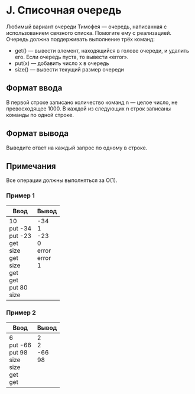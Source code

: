 # J. Списочная очередь

Любимый вариант очереди Тимофея — очередь, написанная с использованием связного списка. Помогите ему с реализацией. Очередь должна поддерживать выполнение трёх команд:

-   get() — вывести элемент, находящийся в голове очереди, и удалить его. Если очередь пуста, то вывести «error».
-   put(x) — добавить число x в очередь
-   size() — вывести текущий размер очереди

## Формат ввода

В первой строке записано количество команд n — целое число, не превосходящее 1000. В каждой из следующих n строк записаны команды по одной строке.

## Формат вывода

Выведите ответ на каждый запрос по одному в строке.

## Примечания

Все операции должны выполняться за O(1).

### Пример 1

<table class="sample-tests">
  <thead>
     <tr>
        <th>Ввод</th>
        <th>Вывод</th>
     </tr>
  </thead>
  <tbody>
     <tr>
        <td>
            10<br>
            put -34<br>
            put -23<br>
            get<br>
            size<br>
            get<br>
            size<br>
            get<br>
            get<br>
            put 80<br>
            size<br>
        </td>
        <td>
            -34<br>
            1<br>
            -23<br>
            0<br>
            error<br>
            error<br>
            1<br>
            <br>
            <br>
            <br>
            <br>
        </td>
     </tr>
  </tbody>
</table>

### Пример 2

<table class="sample-tests">
  <thead>
     <tr>
        <th>Ввод</th>
        <th>Вывод</th>
     </tr>
  </thead>
  <tbody>
     <tr>
        <td>
            6<br>
            put -66<br>
            put 98<br>
            size<br>
            size<br>
            get<br>
            get<br>
        </td>
        <td>
            2<br>
            2<br>
            -66<br>
            98<br>
            <br>
            <br>
            <br>
        </td>
     </tr>
  </tbody>
</table>
